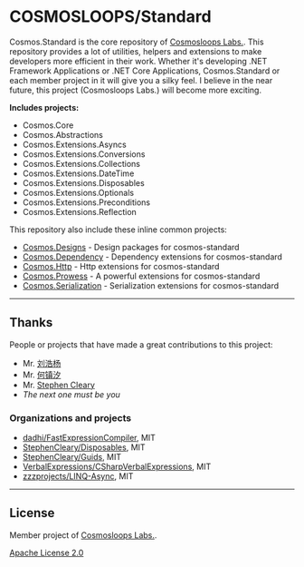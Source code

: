 # COSMOSLOOPS/Standard

Cosmos.Standard is the core repository of [Cosmosloops Labs.](https://github.com/cosmos-loops). This repository provides a lot of utilities, helpers and extensions to make developers more efficient in their work. Whether it's developing .NET Framework Applications or .NET Core Applications, Cosmos.Standard or each member project in it will give you a silky feel. I believe in the near future, this project (Cosmosloops Labs.) will become more exciting.

**Includes projects:**

- Cosmos.Core
- Cosmos.Abstractions
- Cosmos.Extensions.Asyncs
- Cosmos.Extensions.Conversions
- Cosmos.Extensions.Collections
- Cosmos.Extensions.DateTime
- Cosmos.Extensions.Disposables
- Cosmos.Extensions.Optionals
- Cosmos.Extensions.Preconditions
- Cosmos.Extensions.Reflection

This repository also include these inline common projects:

- [Cosmos.Designs](https://github.com/cosmos-loops/cosmos-designs) - Design packages for cosmos-standard
- [Cosmos.Dependency](https://github.com/cosmos-loops/cosmos-dependency) - Dependency extensions for cosmos-standard
- [Cosmos.Http](https://github.com/cosmos-loops/cosmos-http) - Http extensions for cosmos-standard
- [Cosmos.Prowess](https://github.com/cosmos-loops/cosmos-prowess) - A powerful extensions for cosmos-standard
- [Cosmos.Serialization](https://github.com/cosmos-loops/cosmos-serialization) - Serialization extensions for cosmos-standard

---

## Thanks

People or projects that have made a great contributions to this project:

- Mr. [刘浩杨](https://github.com/liuhaoyang)
- Mr. [何镇汐](https://github.com/UtilCore)
- Mr. [Stephen Cleary](https://github.com/StephenCleary)
- _The next one must be you_

### Organizations and projects

- [dadhi/FastExpressionCompiler](https://github.com/dadhi/FastExpressionCompiler), MIT
- [StephenCleary/Disposables](https://github.com/StephenCleary/Disposables), MIT
- [StephenCleary/Guids](https://github.com/StephenCleary/Guids), MIT
- [VerbalExpressions/CSharpVerbalExpressions](https://github.com/VerbalExpressions/CSharpVerbalExpressions), MIT
- [zzzprojects/LINQ-Async](https://github.com/zzzprojects/LINQ-Async), MIT

---

## License

Member project of [Cosmosloops Labs.](https://github.com/cosmos-loops).

[Apache License 2.0](/LICENSE)

